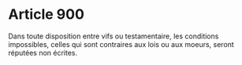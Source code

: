 # Article 900

Dans toute disposition entre vifs ou testamentaire, les conditions impossibles, celles qui sont contraires aux lois ou aux moeurs, seront réputées non écrites.
